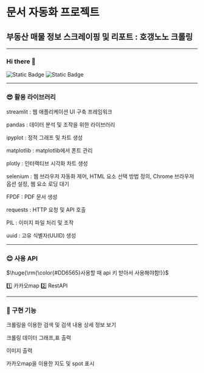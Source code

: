 # 문서 자동화 프로젝트
## 부동산 매물 정보 스크레이핑 및 리포트 : 호갱노노 크롤링
---


### Hi there 👋
![Static Badge](https://img.shields.io/badge/:김민재-blue)
![Static Badge](https://img.shields.io/badge/:안녕하세요-pupple)

---
### 😎 활용 라이브러리

streamlit :  웹 애플리케이션 UI 구축 프레임워크

pandas :  데이터 분석 및 조작을 위한 라이브러리

ipyplot :  정적 그래프 및 차트 생성

matplotlib :  matplotlib에서 폰트 관리

 plotly :  인터랙티브 시각화 차트 생성

selenium :   웹 브라우저 자동화 제어,
HTML 요소 선택 방법 정의,
Chrome 브라우저 옵션 설정,
웹 요소 로딩 대기

FPDF :  PDF 문서 생성

requests :  HTTP 요청 및 API 호출

PIL :  이미지 파일 처리 및 조작

uuid :  고유 식별자(UUID) 생성

---
### 😊 사용 API</span>
<p>$\huge{\rm{\color{#DD6565}사용할 때 api 키 받아서 사용해야함!}}$</p>

1️⃣ 카카오map
2️⃣ RestAPI

---
### 🤣 구현 기능
크롤링을 이용한 검색 및 검색 내용 상세 정보 보기

크롤링 데이터 그래프,표 출력

이미지 출력

카카오map을 이용한 지도 및 spot 표시

